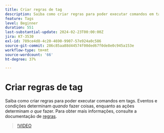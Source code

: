```yaml
---
title: Criar regras de tag
description: Saiba como criar regras para poder executar comandos em tags. Os eventos e as condições determinam *quando* fazer algo, enquanto as ações determinam *o que* fazer.
feature: Tags
level: Beginner
duration: 551
last-substantial-update: 2024-02-23T00:00:00Z
jira: KT-3530
exl-id: 789ce4d8-4c20-4690-9907-57e924a0c586
source-git-commit: 286c85aa88d44574f00ded67f0de8e0c945a153e
workflow-type: tm+mt
source-wordcount: '66'
ht-degree: 37%

---
```


# Criar regras de tag

Saiba como criar regras para poder executar comandos em tags. Eventos e condições determinam *quando* fazer coisas, enquanto as ações determinam *o que* fazer. Para obter mais informações, consulte a documentação de [regras](https://experienceleague.adobe.com/docs/experience-platform/tags/ui/rules.html?lang=pt-BR).

>[!VIDEO](https://video.tv.adobe.com/v/28730/?learn=on&enablevpops)
